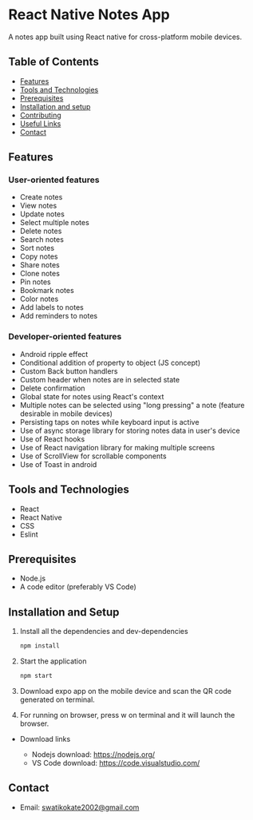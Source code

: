 # React Native Notes App

A notes app built using React native for cross-platform mobile devices.

## Table of Contents

- [Features](#features)
- [Tools and Technologies](#tools-and-technologies)
- [Prerequisites](#prerequisites)
- [Installation and setup](#installation-and-setup)
- [Contributing](#contributing)
- [Useful Links](#useful-links)
- [Contact](#contact)

## Features

### User-oriented features

- Create notes
- View notes
- Update notes
- Select multiple notes
- Delete notes
- Search notes
- Sort notes
- Copy notes
- Share notes
- Clone notes
- Pin notes
- Bookmark notes
- Color notes
- Add labels to notes
- Add reminders to notes

### Developer-oriented features

- Android ripple effect
- Conditional addition of property to object (JS concept)
- Custom Back button handlers
- Custom header when notes are in selected state
- Delete confirmation
- Global state for notes using React's context
- Multiple notes can be selected using "long pressing" a note (feature desirable in mobile devices)
- Persisting taps on notes while keyboard input is active
- Use of async storage library for storing notes data in user's device
- Use of React hooks
- Use of React navigation library for making multiple screens
- Use of ScrollView for scrollable components
- Use of Toast in android

## Tools and Technologies

- React
- React Native
- CSS
- Eslint

## Prerequisites

- Node.js
- A code editor (preferably VS Code)

## Installation and Setup

1. Install all the dependencies and dev-dependencies

   ```sh
   npm install
   ```

2. Start the application

   ```sh
   npm start
   ```

3. Download expo app on the mobile device and scan the QR code generated on terminal.
4. For running on browser, press w on terminal and it will launch the browser.

- Download links

  - Nodejs download: https://nodejs.org/
  - VS Code download: https://code.visualstudio.com/

## Contact

- Email: swatikokate2002@gmail.com


